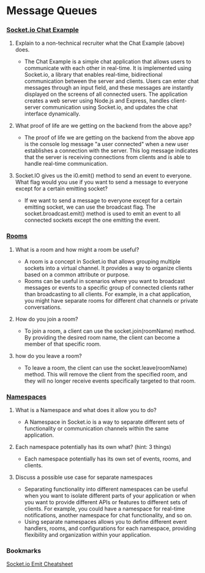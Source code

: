 # Message Queues

### [Socket.io Chat Example](https://socket.io/get-started/chat/)

1. Explain to a non-technical recruiter what the Chat Example (above) does.
   * The Chat Example is a simple chat application that allows users to communicate with each other in real-time. It is implemented using Socket.io, a library that enables real-time, bidirectional communication between the server and clients. Users can enter chat messages through an input field, and these messages are instantly displayed on the screens of all connected users. The application creates a web server using Node.js and Express, handles client-server communication using Socket.io, and updates the chat interface dynamically.

2. What proof of life are we getting on the backend from the above app?
   * The proof of life we are getting on the backend from the above app is the console log message "a user connected" when a new user establishes a connection with the server. This log message indicates that the server is receiving connections from clients and is able to handle real-time communication.

3. Socket.IO gives us the i0.emit() method to send an event to everyone. What flag would you use if you want to send a message to everyone except for a certain emitting socket?
   * If we want to send a message to everyone except for a certain emitting socket, we can use the broadcast flag. The socket.broadcast.emit() method is used to emit an event to all connected sockets except the one emitting the event.

### [Rooms](https://socket.io/docs/v4/rooms)

1. What is a room and how might a room be useful?
   * A room is a concept in Socket.io that allows grouping multiple sockets into a virtual channel. It provides a way to organize clients based on a common attribute or purpose.
   * Rooms can be useful in scenarios where you want to broadcast messages or events to a specific group of connected clients rather than broadcasting to all clients. For example, in a chat application, you might have separate rooms for different chat channels or private conversations.

2. How do you join a room?
   * To join a room, a client can use the socket.join(roomName) method. By providing the desired room name, the client can become a member of that specific room.

3. how do you leave a room?
   * To leave a room, the client can use the socket.leave(roomName) method. This will remove the client from the specified room, and they will no longer receive events specifically targeted to that room.

### [Namespaces](https://socket.io/docs/v4/namespaces/)

1. What is a Namespace and what does it allow you to do?
   * A Namespace in Socket.io is a way to separate different sets of functionality or communication channels within the same application.

2. Each namespace potentially has its own what? (hint: 3 things)
   * Each namespace potentially has its own set of events, rooms, and clients.

3. Discuss a possible use case for separate namespaces
   * Separating functionality into different namespaces can be useful when you want to isolate different parts of your application or when you want to provide different APIs or features to different sets of clients. For example, you could have a namespace for real-time notifications, another namespace for chat functionality, and so on.
   * Using separate namespaces allows you to define different event handlers, rooms, and configurations for each namespace, providing flexibility and organization within your application.

### Bookmarks

[Socket.io Emit Cheatsheet](https://socket.io/docs/v4/emit-cheatsheet/)